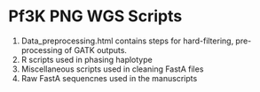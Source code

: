 # Pf3K PNG WGS Scripts
 

 1. Data_preprocessing.html contains steps for hard-filtering, pre-processing of GATK outputs.
 2. R scripts used in phasing haplotype 
 3. Miscellaneous scripts used in cleaning FastA files
 4. Raw FastA sequencnes used in the manuscripts
